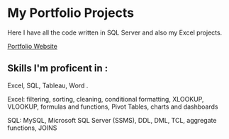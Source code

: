 # My Portfolio Projects

Here I have all the code written in SQL Server and also my Excel projects. 

[Portfolio Website](https://ifybenson.carrd.co/)

## Skills I'm proficent in :

Excel, SQL, Tableau, Word .

Excel: filtering, sorting, cleaning, conditional formatting, XLOOKUP, VLOOKUP, formulas and functions, Pivot Tables, charts and dashboards

SQL: MySQL, Microsoft SQL Server (SSMS), DDL, DML, TCL, aggregate functions, JOINS
